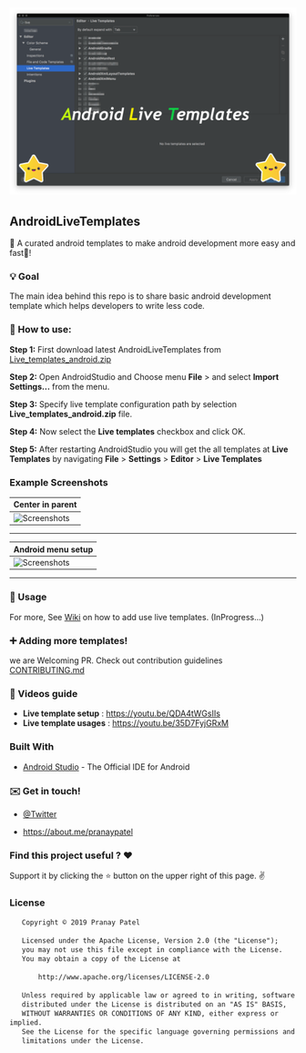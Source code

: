 ![banner](./images/live_template_image_feature.png) 
-------------------------------------------------------

## AndroidLiveTemplates

 :rocket: A curated android templates to make android development more easy and fast:battery:!
 
### :bulb: Goal 

The main idea behind this repo is to share basic android development template which helps developers to write less code.

### :hammer: How to use:

**Step 1:** First download latest AndroidLiveTemplates from [Live_templates_android.zip](https://github.com/pranaypatel512/AndroidLiveTemplates/blob/master/Live_templates_android.zip?raw=true)

**Step 2:** Open AndroidStudio and Choose menu **File** > and select **Import Settings...** from the menu.

**Step 3:** Specify live template configuration path by selection **Live_templates_android.zip** file.

**Step 4:** Now select the **Live templates** checkbox and click OK.
          
**Step 5:** After restarting AndroidStudio you will get the all templates at **Live Templates** by navigating
                  **File** > **Settings** > **Editor** > **Live Templates**
                  
                  
### Example Screenshots
| Center in parent                                                                | 
| ------------------------------------------------------------------------------- | 
| <img src="./images/example_center_parent.gif" height="500" alt="Screenshots"/>  |
-----------------------------------------------------------------------------------
| Android menu setup                                                              |
| ------------------------------------------------------------------------------- |
| <img src="./images/example_menu.gif" height="500" alt="Screenshots"/>           |
-----------------------------------------------------------------------------------

### :book: Usage
  
  For more, See [Wiki](https://github.com/pranaypatel512/AndroidLiveTemplates/wiki) on how to add use live templates. (InProgress...) 
    
### :heavy_plus_sign: Adding more templates!

we are Welcoming PR. Check out contribution guidelines [CONTRIBUTING.md](https://github.com/pranaypatel512/AndroidLiveTemplates/blob/master/CONTRIBUTING.md) 

### :movie_camera: Videos guide

* **Live template setup** : https://youtu.be/QDA4tWGsIIs
* **Live template usages** : https://youtu.be/35D7FyjGRxM

### Built With

* [Android Studio](https://developer.android.com/studio/index.html) - The Official IDE for Android

### :envelope: Get in touch!

* [@Twitter](https://twitter.com/pranatpatel_)

* https://about.me/pranaypatel

### Find this project useful ? ❤️

Support it by clicking the ⭐️ button on the upper right of this page. ✌️

### License

```
   Copyright © 2019 Pranay Patel

   Licensed under the Apache License, Version 2.0 (the "License");
   you may not use this file except in compliance with the License.
   You may obtain a copy of the License at

       http://www.apache.org/licenses/LICENSE-2.0

   Unless required by applicable law or agreed to in writing, software
   distributed under the License is distributed on an "AS IS" BASIS,
   WITHOUT WARRANTIES OR CONDITIONS OF ANY KIND, either express or implied.
   See the License for the specific language governing permissions and
   limitations under the License.
```
